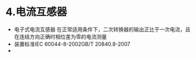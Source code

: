 # 4.电流互感器

* 电子式电流互感器 在正常适用条件下，二次转换器的输出正比于一次电流，且在连结方向正确时相位差为零的电流测量
* 装置标准IEC 60044-8-2002GB\/T 20840.8-2007
* 

